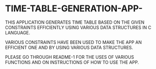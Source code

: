 # TIME-TABLE-GENERATION-APP-
THIS APPLICATION GENERATES TIME TABLE BASED ON THE GIVEN CONSTRAINTS EFFICIENTLY USING VARIOUS DATA STRUCTURES IN C LANGUAGE.

VARIOUS CONSTRAINTS HAVE BEEN USED TO MAKE THE APP AN EFFICIENT ONE AND BY USING VARIOUS DATA STRUCTURES.

PLEASE GO THROUGH README-1 FOR THE USES OF VARIOUS FUNCTIONS AND ON INSTRUCTIONS OF HOW TO USE THE APP.
